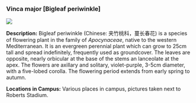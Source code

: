 ### Vinca major [Bigleaf periwinkle]


![](http://www.astro.princeton.edu/~ruixu/fig/Periwinkle.jpg)

**Description:** Bigleaf periwinkle (Chinese: 夹竹桃科，蔓长春花) is a species of flowering plant in the family of *Apocynaceae*, native to the western Mediterranean. It is an evergreen perennial plant which can grow to 25cm tall and spread indefinitely, frequently used as groundcover. The leaves are opposite, nearly orbicular at the base of the stems an lanceolate at the apex.  The flowers are axillary and solitary, violet-purple, 3-5cm diameter, with a five-lobed corolla. The flowering period extends from early spring to autumn.

**Locations in Campus:** Various places in campus, pictures taken next to Roberts Stadium.
